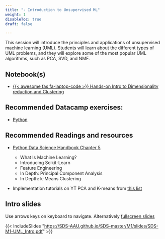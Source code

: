 ```yaml
---
title: "- Introduction to Unsupervised ML"
weight: 1
disableToc: true
draft: false

---
```


This session will introduce the principles and applications of unsupervised machine learning (UML). Students will learn about the different types of UML problems, and they will explore some of the most popular UML algorithms, such as PCA, SVD, and NMF.


## Notebook(s)
* [{{< awesome fas fa-laptop-code >}} Hands-on Intro to Dimensionality reduction and Clustering](https://colab.research.google.com/github/aaubs/ds-master/blob/main/notebooks/M1-UML-nomads.ipynb)

## Recommended Datacamp exercises:
   * [Python](https://learn.datacamp.com/courses/unsupervised-learning-in-python) 

## Recommended Readings and resources
* [Python Data Science Handbook Chapter 5](https://jakevdp.github.io/PythonDataScienceHandbook/)
    * What Is Machine Learning?
    * Introducing Scikit-Learn
    * Feature Engineering
    * In Depth: Principal Component Analysis
    * In Depth: k-Means Clustering

* Implementation tutorials on YT PCA and K-means from [this list](https://www.youtube.com/playlist?list=PLqnslRFeH2Upcrywf-u2etjdxxkL8nl7E)

## Intro slides

Use arrows keys on keyboard to navigate. Alternatively [fullscreen slides](https://SDS-AAU.github.io/SDS-master/M1/slides/SDS-M1-UML_Intro.pdf) 
  
{{< IncludeSlides "https://SDS-AAU.github.io/SDS-master/M1/slides/SDS-M1-UML_Intro.pdf" >}}
